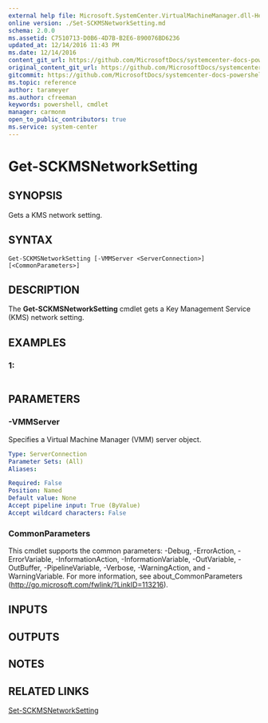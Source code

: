 ```yaml
---
external help file: Microsoft.SystemCenter.VirtualMachineManager.dll-Help.xml
online version: ./Set-SCKMSNetworkSetting.md
schema: 2.0.0
ms.assetid: C7510713-D0B6-4D7B-B2E6-890076BD6236
updated_at: 12/14/2016 11:43 PM
ms.date: 12/14/2016
content_git_url: https://github.com/MicrosoftDocs/systemcenter-docs-powershell/blob/master/systemcenter-cmdlets/SystemCenter2016/VirtualMachineManager/v1.0/Get-SCKMSNetworkSetting.md
original_content_git_url: https://github.com/MicrosoftDocs/systemcenter-docs-powershell/blob/master/systemcenter-cmdlets/SystemCenter2016/VirtualMachineManager/v1.0/Get-SCKMSNetworkSetting.md
gitcommit: https://github.com/MicrosoftDocs/systemcenter-docs-powershell/blob/96cd9bd2780eb6b78c540fa00d3b8a4313e3ed40/systemcenter-cmdlets/SystemCenter2016/VirtualMachineManager/v1.0/Get-SCKMSNetworkSetting.md
ms.topic: reference
author: tarameyer
ms.author: cfreeman
keywords: powershell, cmdlet
manager: carmonm
open_to_public_contributors: true
ms.service: system-center
---
```


# Get-SCKMSNetworkSetting

## SYNOPSIS
Gets a KMS network setting.

## SYNTAX

```
Get-SCKMSNetworkSetting [-VMMServer <ServerConnection>] [<CommonParameters>]
```

## DESCRIPTION
The **Get-SCKMSNetworkSetting** cmdlet gets a Key Management Service (KMS) network setting.

## EXAMPLES

### 1:
```

```

## PARAMETERS

### -VMMServer
Specifies a Virtual Machine Manager (VMM) server object.

```yaml
Type: ServerConnection
Parameter Sets: (All)
Aliases: 

Required: False
Position: Named
Default value: None
Accept pipeline input: True (ByValue)
Accept wildcard characters: False
```

### CommonParameters
This cmdlet supports the common parameters: -Debug, -ErrorAction, -ErrorVariable, -InformationAction, -InformationVariable, -OutVariable, -OutBuffer, -PipelineVariable, -Verbose, -WarningAction, and -WarningVariable. For more information, see about_CommonParameters (http://go.microsoft.com/fwlink/?LinkID=113216).

## INPUTS

## OUTPUTS

## NOTES

## RELATED LINKS

[Set-SCKMSNetworkSetting](xref:SystemCenter2016/VirtualMachineManager/v1.0/Set-SCKMSNetworkSetting.md)

